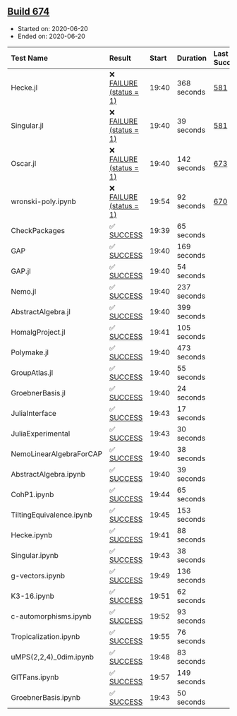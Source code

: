 ## [Build 674](https://oscarci.mathematik.uni-kl.de/job/oscar-julia-1.4/674/)

* Started on: 2020-06-20
* Ended on: 2020-06-20

| Test Name    | Result | Start | Duration | Last Success | First Failure |
|:-------------|:-------|:------|:---------|:-------------|:--------------|
| Hecke.jl | ❌ [FAILURE (status = 1)](https://oscarci.mathematik.uni-kl.de/job/oscar-julia-1.4/674/artifact/logs/build-674/Hecke.jl.log) | 19:40 | 368 seconds | [581](https://oscarci.mathematik.uni-kl.de/job/oscar-julia-1.4/581/) | [582](https://oscarci.mathematik.uni-kl.de/job/oscar-julia-1.4/582/) |
| Singular.jl | ❌ [FAILURE (status = 1)](https://oscarci.mathematik.uni-kl.de/job/oscar-julia-1.4/674/artifact/logs/build-674/Singular.jl.log) | 19:40 | 39 seconds | [581](https://oscarci.mathematik.uni-kl.de/job/oscar-julia-1.4/581/) | [582](https://oscarci.mathematik.uni-kl.de/job/oscar-julia-1.4/582/) |
| Oscar.jl | ❌ [FAILURE (status = 1)](https://oscarci.mathematik.uni-kl.de/job/oscar-julia-1.4/674/artifact/logs/build-674/Oscar.jl.log) | 19:40 | 142 seconds | [673](https://oscarci.mathematik.uni-kl.de/job/oscar-julia-1.4/673/) | [674](https://oscarci.mathematik.uni-kl.de/job/oscar-julia-1.4/674/) |
| wronski-poly.ipynb | ❌ [FAILURE (status = 1)](https://oscarci.mathematik.uni-kl.de/job/oscar-julia-1.4/674/artifact/logs/build-674/wronski-poly.ipynb.log) | 19:54 | 92 seconds | [670](https://oscarci.mathematik.uni-kl.de/job/oscar-julia-1.4/670/) | [671](https://oscarci.mathematik.uni-kl.de/job/oscar-julia-1.4/671/) |
| CheckPackages | ✅ [SUCCESS](https://oscarci.mathematik.uni-kl.de/job/oscar-julia-1.4/674/artifact/logs/build-674/CheckPackages.log) | 19:39 | 65 seconds |  |  |
| GAP | ✅ [SUCCESS](https://oscarci.mathematik.uni-kl.de/job/oscar-julia-1.4/674/artifact/logs/build-674/GAP.log) | 19:40 | 169 seconds |  |  |
| GAP.jl | ✅ [SUCCESS](https://oscarci.mathematik.uni-kl.de/job/oscar-julia-1.4/674/artifact/logs/build-674/GAP.jl.log) | 19:40 | 54 seconds |  |  |
| Nemo.jl | ✅ [SUCCESS](https://oscarci.mathematik.uni-kl.de/job/oscar-julia-1.4/674/artifact/logs/build-674/Nemo.jl.log) | 19:40 | 237 seconds |  |  |
| AbstractAlgebra.jl | ✅ [SUCCESS](https://oscarci.mathematik.uni-kl.de/job/oscar-julia-1.4/674/artifact/logs/build-674/AbstractAlgebra.jl.log) | 19:40 | 399 seconds |  |  |
| HomalgProject.jl | ✅ [SUCCESS](https://oscarci.mathematik.uni-kl.de/job/oscar-julia-1.4/674/artifact/logs/build-674/HomalgProject.jl.log) | 19:41 | 105 seconds |  |  |
| Polymake.jl | ✅ [SUCCESS](https://oscarci.mathematik.uni-kl.de/job/oscar-julia-1.4/674/artifact/logs/build-674/Polymake.jl.log) | 19:40 | 473 seconds |  |  |
| GroupAtlas.jl | ✅ [SUCCESS](https://oscarci.mathematik.uni-kl.de/job/oscar-julia-1.4/674/artifact/logs/build-674/GroupAtlas.jl.log) | 19:40 | 55 seconds |  |  |
| GroebnerBasis.jl | ✅ [SUCCESS](https://oscarci.mathematik.uni-kl.de/job/oscar-julia-1.4/674/artifact/logs/build-674/GroebnerBasis.jl.log) | 19:40 | 24 seconds |  |  |
| JuliaInterface | ✅ [SUCCESS](https://oscarci.mathematik.uni-kl.de/job/oscar-julia-1.4/674/artifact/logs/build-674/JuliaInterface.log) | 19:43 | 17 seconds |  |  |
| JuliaExperimental | ✅ [SUCCESS](https://oscarci.mathematik.uni-kl.de/job/oscar-julia-1.4/674/artifact/logs/build-674/JuliaExperimental.log) | 19:43 | 30 seconds |  |  |
| NemoLinearAlgebraForCAP | ✅ [SUCCESS](https://oscarci.mathematik.uni-kl.de/job/oscar-julia-1.4/674/artifact/logs/build-674/NemoLinearAlgebraForCAP.log) | 19:40 | 38 seconds |  |  |
| AbstractAlgebra.ipynb | ✅ [SUCCESS](https://oscarci.mathematik.uni-kl.de/job/oscar-julia-1.4/674/artifact/logs/build-674/AbstractAlgebra.ipynb.log) | 19:40 | 39 seconds |  |  |
| CohP1.ipynb | ✅ [SUCCESS](https://oscarci.mathematik.uni-kl.de/job/oscar-julia-1.4/674/artifact/logs/build-674/CohP1.ipynb.log) | 19:44 | 65 seconds |  |  |
| TiltingEquivalence.ipynb | ✅ [SUCCESS](https://oscarci.mathematik.uni-kl.de/job/oscar-julia-1.4/674/artifact/logs/build-674/TiltingEquivalence.ipynb.log) | 19:45 | 153 seconds |  |  |
| Hecke.ipynb | ✅ [SUCCESS](https://oscarci.mathematik.uni-kl.de/job/oscar-julia-1.4/674/artifact/logs/build-674/Hecke.ipynb.log) | 19:41 | 88 seconds |  |  |
| Singular.ipynb | ✅ [SUCCESS](https://oscarci.mathematik.uni-kl.de/job/oscar-julia-1.4/674/artifact/logs/build-674/Singular.ipynb.log) | 19:43 | 38 seconds |  |  |
| g-vectors.ipynb | ✅ [SUCCESS](https://oscarci.mathematik.uni-kl.de/job/oscar-julia-1.4/674/artifact/logs/build-674/g-vectors.ipynb.log) | 19:49 | 136 seconds |  |  |
| K3-16.ipynb | ✅ [SUCCESS](https://oscarci.mathematik.uni-kl.de/job/oscar-julia-1.4/674/artifact/logs/build-674/K3-16.ipynb.log) | 19:51 | 62 seconds |  |  |
| c-automorphisms.ipynb | ✅ [SUCCESS](https://oscarci.mathematik.uni-kl.de/job/oscar-julia-1.4/674/artifact/logs/build-674/c-automorphisms.ipynb.log) | 19:52 | 93 seconds |  |  |
| Tropicalization.ipynb | ✅ [SUCCESS](https://oscarci.mathematik.uni-kl.de/job/oscar-julia-1.4/674/artifact/logs/build-674/Tropicalization.ipynb.log) | 19:55 | 76 seconds |  |  |
| uMPS(2,2,4)_0dim.ipynb | ✅ [SUCCESS](https://oscarci.mathematik.uni-kl.de/job/oscar-julia-1.4/674/artifact/logs/build-674/uMPS-2-2-4-_0dim.ipynb.log) | 19:48 | 83 seconds |  |  |
| GITFans.ipynb | ✅ [SUCCESS](https://oscarci.mathematik.uni-kl.de/job/oscar-julia-1.4/674/artifact/logs/build-674/GITFans.ipynb.log) | 19:57 | 149 seconds |  |  |
| GroebnerBasis.ipynb | ✅ [SUCCESS](https://oscarci.mathematik.uni-kl.de/job/oscar-julia-1.4/674/artifact/logs/build-674/GroebnerBasis.ipynb.log) | 19:43 | 50 seconds |  |  |
